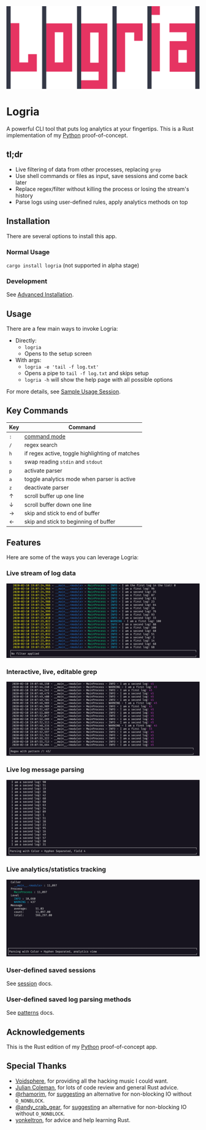 ![Logria Logo](/resources/branding/logria.svg)

# Logria

A powerful CLI tool that puts log analytics at your fingertips. This is a Rust implementation of my [Python](https://github.com/ReagentX/Logria-py) proof-of-concept.

## tl;dr

- Live filtering of data from other processes, replacing `grep`
- Use shell commands or files as input, save sessions and come back later
- Replace regex/filter without killing the process or losing the stream's history
- Parse logs using user-defined rules, apply analytics methods on top

## Installation

There are several options to install this app.

### Normal Usage

`cargo install logria` (not supported in alpha stage)

### Development

See [Advanced Installation](docs/README.md#advanced-installation).

## Usage

There are a few main ways to invoke Logria:

- Directly:
  - `logria`
  - Opens to the setup screen
- With args:
  - `logria -e 'tail -f log.txt'`
  - Opens a pipe to `tail -f log.txt` and skips setup
  - `logria -h` will show the help page with all possible options

For more details, see [Sample Usage Session](docs/README.md#sample-usage-session).

## Key Commands

| Key | Command |
|--|--|
| `:` | [command mode](docs/commands.md) |
| `/` | regex search |
| `h` | if regex active, toggle highlighting of matches |
| `s` | swap reading `stdin` and `stdout` |
| `p` | activate parser |
| `a` | toggle analytics mode when parser is active |
| `z` | deactivate parser |
| ↑ | scroll buffer up one line |
| ↓ | scroll buffer down one line |
| → | skip and stick to end of buffer |
| ← | skip and stick to beginning of buffer |

## Features

Here are some of the ways you can leverage Logria:

### Live stream of log data

![logria](/resources/screenshots/logria.png)

### Interactive, live, editable grep

![regex](/resources/screenshots/regex.png)

### Live log message parsing

![parser](/resources/screenshots/parser.png)

### Live analytics/statistics tracking

![analytics](/resources/screenshots/analytics.png)

### User-defined saved sessions

See [session](/docs/sessions.md) docs.

### User-defined saved log parsing methods

See [patterns](/docs/patterns.md) docs.

## Acknowledgements

This is the Rust edition of my [Python](https://github.com/ReagentX/Logria-py) proof-of-concept app.

## Special Thanks

- [Voidsphere](https://voidsphere.bandcamp.com), for providing all the hacking music I could want.
- [Julian Coleman](https://github.com/juliancoleman/), for lots of code review and general Rust advice.
- [@rhamorim](https://twitter.com/rhamorim), for [suggesting](https://twitter.com/rhamorim/status/1333856615624306692) an alternative for non-blocking IO without `O_NONBLOCK`.
- [@andy_crab_gear](https://twitter.com/andy_crab_gear), for [suggesting](https://twitter.com/andy_crab_gear/status/1333866079555239936) an alternative for non-blocking IO without `O_NONBLOCK`.
- [yonkeltron](https://github.com/yonkeltron), for advice and help learning Rust.
